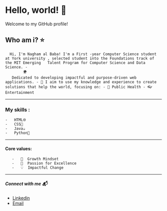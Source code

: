  # Hello, world! 💫

 Welcome to my GitHub profile!


  ## Who am i? ⭐️


      Hi, I'm Nagham al Baba! I'm a First -year Computer Science student at York university , selected student into the Foundations track of the MIT Emerging   Talent Program for Computer Science and Data Science. - 
            🌍 
       Dedicated to developing impactful and purpose-driven web applications. - 🌱 I aim to use my knowledge and experience to create solutions that help the world, focusing on: - 💊 Public Health - 👓 Entertainment

---


  ### My skills :
    -   HTML🌐
    -   CSS🎨
    -   Java☕️
    -   Python🐍



---


 #### Core values:
   
       -   🌟  Growth Mindset
       -   🚀  Passion for Excellence
       -   💡  Impactful Change

---


 ##### Connect with me 📬


   - [Linkedin](linkedin.com/in/nagham-al-baba-457958339)
   - [Email](naghambaba1@gmail.com)
